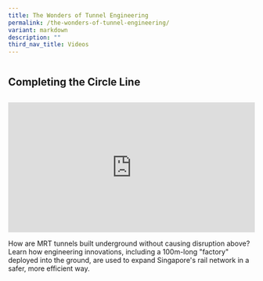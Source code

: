 ```yaml
---
title: The Wonders of Tunnel Engineering
permalink: /the-wonders-of-tunnel-engineering/
variant: markdown
description: ""
third_nav_title: Videos
---
```

<h2 style="line-height: 3rem;">Completing the Circle Line</h2>
<p></p>
<div style="position: relative; width: 100%; padding-bottom: 52.66%;">
    <iframe style="position: absolute; width: 100%; height: 100%;" allowfullscreen="true" frameborder="0" src="https://www.youtube.com/embed/eYC-6sa6KlY?si=ja2mC9OzqzM-kwol&amp;rel=0"></iframe>
</div>
<p>How are MRT tunnels built underground without causing disruption above? Learn how engineering innovations, including a 100m-long "factory" deployed into the ground, are used to expand Singapore's rail network in a safer, more efficient way.</p>